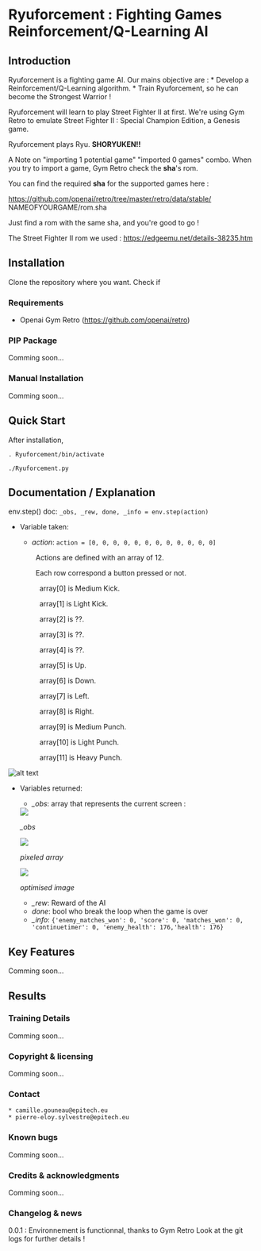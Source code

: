 # Ryuforcement : Fighting Games Reinforcement/Q-Learning AI

## Introduction

Ryuforcement is a fighting game AI.
Our mains objective are :
	* Develop a Reinforcement/Q-Learning algorithm.
	* Train Ryuforcement, so he can become the Strongest Warrior !

Ryuforcement will learn to play Street Fighter II at first.
We're using Gym Retro to emulate Street Fighter II : Special Champion Edition, a Genesis game.

Ryuforcement plays Ryu. __**SHORYUKEN!!**__

A Note on "importing 1 potential game" "imported 0 games" combo.
When you try to import a game, Gym Retro check the **sha**'s rom.

You can find the required **sha** for the supported games here :

https://github.com/openai/retro/tree/master/retro/data/stable/ NAMEOFYOURGAME/rom.sha

Just find a rom with the same sha, and you're good to go !

The Street Fighter II rom we used : https://edgeemu.net/details-38235.htm

## Installation

Clone the repository where you want.
Check if

### Requirements

* Openai Gym Retro (https://github.com/openai/retro)

### PIP Package

Comming soon...

### Manual Installation

Comming soon...

## Quick Start
After installation,

```. Ryuforcement/bin/activate```

```./Ryuforcement.py```

## Documentation / Explanation
env.step() doc:
```_obs, _rew, done, _info = env.step(action)```
* Variable taken:
	* *action*: ```action = [0, 0, 0, 0, 0, 0, 0, 0, 0, 0, 0, 0]```

	&nbsp;&nbsp;&nbsp;&nbsp;&nbsp;&nbsp;&nbsp;&nbsp;Actions are defined with an array of 12.

	&nbsp;&nbsp;&nbsp;&nbsp;&nbsp;&nbsp;&nbsp;&nbsp;Each row correspond a button pressed or not.

&nbsp;&nbsp;&nbsp;&nbsp;&nbsp;&nbsp;&nbsp;&nbsp;&nbsp;&nbsp;&nbsp;&nbsp;&nbsp;&nbsp;&nbsp;&nbsp;array[0] is Medium Kick.

&nbsp;&nbsp;&nbsp;&nbsp;&nbsp;&nbsp;&nbsp;&nbsp;&nbsp;&nbsp;&nbsp;&nbsp;&nbsp;&nbsp;&nbsp;&nbsp;array[1] is Light Kick.

&nbsp;&nbsp;&nbsp;&nbsp;&nbsp;&nbsp;&nbsp;&nbsp;&nbsp;&nbsp;&nbsp;&nbsp;&nbsp;&nbsp;&nbsp;&nbsp;array[2] is ??.

&nbsp;&nbsp;&nbsp;&nbsp;&nbsp;&nbsp;&nbsp;&nbsp;&nbsp;&nbsp;&nbsp;&nbsp;&nbsp;&nbsp;&nbsp;&nbsp;array[3] is ??.

&nbsp;&nbsp;&nbsp;&nbsp;&nbsp;&nbsp;&nbsp;&nbsp;&nbsp;&nbsp;&nbsp;&nbsp;&nbsp;&nbsp;&nbsp;&nbsp;array[4] is ??.

&nbsp;&nbsp;&nbsp;&nbsp;&nbsp;&nbsp;&nbsp;&nbsp;&nbsp;&nbsp;&nbsp;&nbsp;&nbsp;&nbsp;&nbsp;&nbsp;array[5] is Up.

&nbsp;&nbsp;&nbsp;&nbsp;&nbsp;&nbsp;&nbsp;&nbsp;&nbsp;&nbsp;&nbsp;&nbsp;&nbsp;&nbsp;&nbsp;&nbsp;array[6] is Down.

&nbsp;&nbsp;&nbsp;&nbsp;&nbsp;&nbsp;&nbsp;&nbsp;&nbsp;&nbsp;&nbsp;&nbsp;&nbsp;&nbsp;&nbsp;&nbsp;array[7] is Left.

&nbsp;&nbsp;&nbsp;&nbsp;&nbsp;&nbsp;&nbsp;&nbsp;&nbsp;&nbsp;&nbsp;&nbsp;&nbsp;&nbsp;&nbsp;&nbsp;array[8] is Right.

&nbsp;&nbsp;&nbsp;&nbsp;&nbsp;&nbsp;&nbsp;&nbsp;&nbsp;&nbsp;&nbsp;&nbsp;&nbsp;&nbsp;&nbsp;&nbsp;array[9] is Medium Punch.

&nbsp;&nbsp;&nbsp;&nbsp;&nbsp;&nbsp;&nbsp;&nbsp;&nbsp;&nbsp;&nbsp;&nbsp;&nbsp;&nbsp;&nbsp;&nbsp;array[10] is Light Punch.

&nbsp;&nbsp;&nbsp;&nbsp;&nbsp;&nbsp;&nbsp;&nbsp;&nbsp;&nbsp;&nbsp;&nbsp;&nbsp;&nbsp;&nbsp;&nbsp;array[11] is Heavy Punch.

![alt text](https://raw.githubusercontent.com/Camille-Gouneau/Ryuforcement/master/img/InputManette.png)

* Variables returned:
	* *_obs*: array that represents the current screen : 
	
	<div style="text-align:left"><img src ="https://raw.githubusercontent.com/Camille-Gouneau/Ryuforcement/master/img/_obs.png" /></div>
	
	*_obs*
	<div style="text-align:left"><img src ="https://raw.githubusercontent.com/Camille-Gouneau/Ryuforcement/master/img/screenBefore.png" /></div>
	
	*pixeled array*
	<div style="text-align:left"><img src ="https://raw.githubusercontent.com/Camille-Gouneau/Ryuforcement/master/img/screenAfter.png" /></div>
	
	*optimised image*
	
	
	* *_rew*: Reward of the AI
	* *done*: bool who break the loop when the game is over
	* *_info*: ```{'enemy_matches_won': 0, 'score': 0, 'matches_won': 0, 'continuetimer': 0, 'enemy_health': 176,'health': 176}```

## Key Features

Comming soon...

## Results

### Training Details

Comming soon...

### Copyright & licensing

Comming soon...

### Contact

	* camille.gouneau@epitech.eu
	* pierre-eloy.sylvestre@epitech.eu

### Known bugs

Comming soon...

### Credits & acknowledgments

Comming soon...

### Changelog & news

0.0.1 : Environnement is functionnal, thanks to Gym Retro
Look at the git logs for further details !
